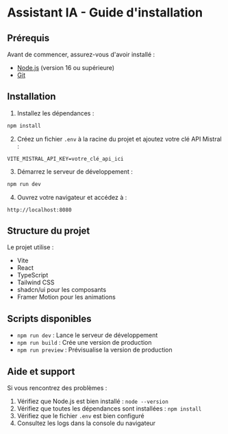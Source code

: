 # Assistant IA - Guide d'installation

## Prérequis

Avant de commencer, assurez-vous d'avoir installé :
- [Node.js](https://nodejs.org/) (version 16 ou supérieure)
- [Git](https://git-scm.com/downloads)

## Installation

1. Installez les dépendances :
```bash
npm install
```

2. Créez un fichier `.env` à la racine du projet et ajoutez votre clé API Mistral :
```
VITE_MISTRAL_API_KEY=votre_clé_api_ici
```

3. Démarrez le serveur de développement :
```bash
npm run dev
```

4. Ouvrez votre navigateur et accédez à :
```
http://localhost:8080
```

## Structure du projet

Le projet utilise :
- Vite
- React
- TypeScript
- Tailwind CSS
- shadcn/ui pour les composants
- Framer Motion pour les animations

## Scripts disponibles

- `npm run dev` : Lance le serveur de développement
- `npm run build` : Crée une version de production
- `npm run preview` : Prévisualise la version de production

## Aide et support

Si vous rencontrez des problèmes :
1. Vérifiez que Node.js est bien installé : `node --version`
2. Vérifiez que toutes les dépendances sont installées : `npm install`
3. Vérifiez que le fichier `.env` est bien configuré
4. Consultez les logs dans la console du navigateur
